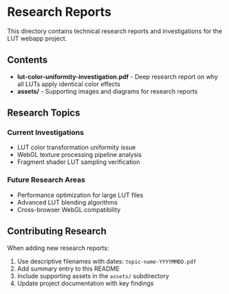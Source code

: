 # Research Reports

This directory contains technical research reports and investigations for the LUT webapp project.

## Contents

- **lut-color-uniformity-investigation.pdf** - Deep research report on why all LUTs apply identical color effects
- **assets/** - Supporting images and diagrams for research reports

## Research Topics

### Current Investigations
- LUT color transformation uniformity issue
- WebGL texture processing pipeline analysis
- Fragment shader LUT sampling verification

### Future Research Areas
- Performance optimization for large LUT files
- Advanced LUT blending algorithms
- Cross-browser WebGL compatibility

## Contributing Research

When adding new research reports:
1. Use descriptive filenames with dates: `topic-name-YYYYMMDD.pdf`
2. Add summary entry to this README
3. Include supporting assets in the `assets/` subdirectory
4. Update project documentation with key findings